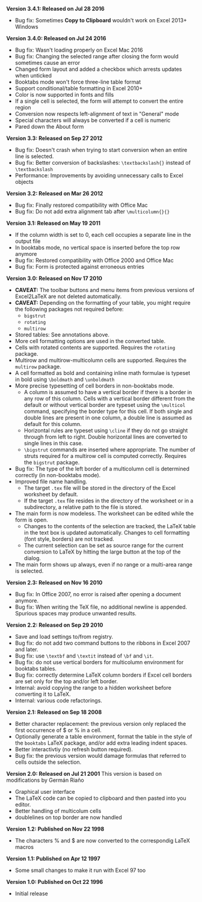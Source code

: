 **Version 3.4.1: Released on Jul 28 2016**
 * Bug fix: Sometimes **Copy to Clipboard** wouldn't work on Excel 2013+ Windows

**Version 3.4.0: Released on Jul 24 2016**
 * Bug fix: Wasn't loading properly on Excel Mac 2016
 * Bug fix: Changing the selected range after closing the form would sometimes cause an error
 * Changed form layout and added a checkbox which arrests updates when unticked
 * Booktabs mode won't force three-line table format
 * Support conditional/table formatting in Excel 2010+
 * Color is now supported in fonts and fills
 * If a single cell is selected, the form will attempt to convert the entire region
 * Conversion now respects left-alignment of text in "General" mode
 * Special characters will always be converted if a cell is numeric
 * Pared down the About form

**Version 3.3: Released on Sep 27 2012**
 * Bug fix: Doesn't crash when trying to start conversion when an entire line is selected.
 * Bug fix: Better conversion of backslashes: `\textbackslash{}` instead of `\textbackslash `
 * Performance: Improvements by avoiding unnecessary calls to Excel objects

**Version 3.2: Released on Mar 26 2012**
 * Bug fix: Finally restored compatibility with Office Mac
 * Bug fix: Do not add extra alignment tab after `\multicolumn{}{}`

**Version 3.1: Released on May 19 2011**
 * If the column width is set to 0, each cell occupies a separate line in the output file
 * In booktabs mode, no vertical space is inserted before the top row anymore
 * Bug fix: Restored compatibility with Office 2000 and Office Mac
 * Bug fix: Form is protected against erroneous entries

**Version 3.0: Released on Nov 17 2010**
 * **CAVEAT:** The toolbar buttons and menu items from previous versions of Excel2LaTeX are not deleted automatically.
 * **CAVEAT:** Depending on the formatting of your table, you might require the following packages not required before:
   * `bigstrut`
   * `rotating`
   * `multirow`
 * Stored tables: See annotations above.
 * More cell formatting options are used in the converted table.
 * Cells with rotated contents are supported. Requires the `rotating` package.
 * Multirow and multirow-multicolumn cells are supported.  Requires the `multirow` package.
 * A cell formatted as bold and containing inline math formulae is typeset in bold using `\boldmath` and `\unboldmath`
 * More precise typesetting of cell borders in non-booktabs mode.
   * A column is assumed to have a vertical border if there is a border in any row of this column. Cells with a vertical
     border different from the default or without vertical border are typeset using the `\multicol` command, specifying 
     the border type for this cell.  If both single and double lines are present in one column, a double line is assumed
     as default for this column.
   * Horizontal rules are typeset using `\cline` if they do not go straight through from left to right.  Double horizontal
     lines are converted to single lines in this case.
   * `\bigstrut` commands are inserted where appropriate.  The number of struts required for a multirow cell is computed
     correctly.  Requires the `bigstrut` package.
 * Bug fix: The type of the left border of a multicolumn cell is determined correctly (in non-booktabs mode).
 * Improved file name handling.
   * The target `.tex` file will be stored in the directory of the Excel worksheet by default.
   * If the target `.tex` file resides in the directory of the worksheet or in a subdirectory, a relative path to the file is stored.
 * The main form is now modeless.  The worksheet can be edited while the form is open.
   * Changes to the contents of the selection are tracked, the LaTeX table in the text box is updated automatically.
     Changes to cell formatting (font style, borders) are not tracked.
   * The current selection can be set as source range for the current conversion to LaTeX by hitting the large button at the top
     of the dialog.
 * The main form shows up always, even if no range or a multi-area range is selected.

**Version 2.3: Released on Nov 16 2010**
 * Bug fix: In Office 2007, no error is raised after opening a document anymore.
 * Bug fix: When writing the TeX file, no additional newline is appended. Spurious spaces may produce unwanted results.

**Version 2.2: Released on Sep 29 2010**
 * Save and load settings to/from registry.
 * Bug fix: do not add two command buttons to the ribbons in Excel 2007 and later.
 * Bug fix: use `\textbf` and `\textit` instead of `\bf` and `\it`.
 * Bug fix: do not use vertical borders for multicolumn environment for booktabs tables.
 * Bug fix: correctly determine LaTeX column borders if Excel cell borders are set only for the top and/or left border.
 * Internal: avoid copying the range to a hidden worksheet before converting it to LaTeX.
 * Internal: various code refactorings.
  
**Version 2.1: Released on Sep 18 2008**
 * Better character replacement: the previous version only replaced the first occurrence of $ or % in a cell.
 * Optionally generate a table environment, format the table in the style of the `booktabs` LaTeX package, and/or add
   extra leading indent spaces.
 * Better interactivtiy (no refresh button required).
 * Bug fix: the previous version would damage formulas that referred to cells outside the selection.
  
**Version 2.0: Released on Jul 21 2001**
This version is based on modifications by Germán Riaño
 * Graphical user interface
 * The LaTeX code can be copied to clipboard and then pasted into you editor.
 * Better handling of multicolum cells
 * doublelines on top border are now handled

**Version 1.2: Published on Nov 22 1998**
 * The characters % and $ are now converted to the correspondig LaTeX macros

**Version 1.1: Published on Apr 12 1997**
 * Some small changes to make it run with Excel 97 too

**Version 1.0: Published on Oct 22 1996**
 * Initial release
